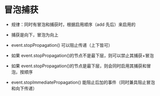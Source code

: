 # 冒泡捕获

-   规律：同时有冒泡和捕获时，根据启用顺序（add 先后）来启用的
-   捕获是向下，冒泡为向上

-   event.stopPropagation() 可以阻止传递（上下皆可）
-   如果 event.stopPropagation()的节点不是最下层，则可以禁止其捕获+冒泡
-   如果 event.stopPropagation()的节点是最下层，则会同时启用其捕获和冒泡，按顺序
-   event.stopImmediatePropagation() 能阻止后加的事件（同时兼具阻止冒泡和向下传递）
